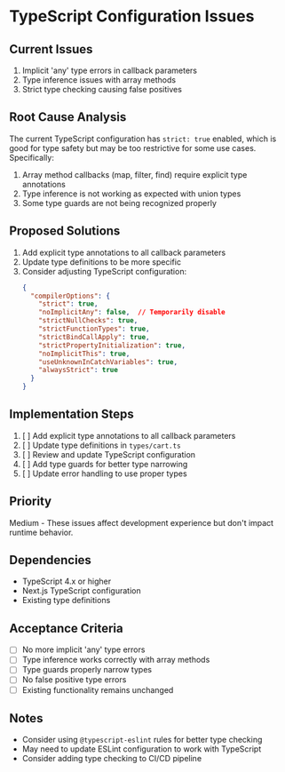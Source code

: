 # TypeScript Configuration Issues

## Current Issues
1. Implicit 'any' type errors in callback parameters
2. Type inference issues with array methods
3. Strict type checking causing false positives

## Root Cause Analysis
The current TypeScript configuration has `strict: true` enabled, which is good for type safety but may be too restrictive for some use cases. Specifically:

1. Array method callbacks (map, filter, find) require explicit type annotations
2. Type inference is not working as expected with union types
3. Some type guards are not being recognized properly

## Proposed Solutions
1. Add explicit type annotations to all callback parameters
2. Update type definitions to be more specific
3. Consider adjusting TypeScript configuration:
   ```json
   {
     "compilerOptions": {
       "strict": true,
       "noImplicitAny": false,  // Temporarily disable
       "strictNullChecks": true,
       "strictFunctionTypes": true,
       "strictBindCallApply": true,
       "strictPropertyInitialization": true,
       "noImplicitThis": true,
       "useUnknownInCatchVariables": true,
       "alwaysStrict": true
     }
   }
   ```

## Implementation Steps
1. [ ] Add explicit type annotations to all callback parameters
2. [ ] Update type definitions in `types/cart.ts`
3. [ ] Review and update TypeScript configuration
4. [ ] Add type guards for better type narrowing
5. [ ] Update error handling to use proper types

## Priority
Medium - These issues affect development experience but don't impact runtime behavior.

## Dependencies
- TypeScript 4.x or higher
- Next.js TypeScript configuration
- Existing type definitions

## Acceptance Criteria
- [ ] No more implicit 'any' type errors
- [ ] Type inference works correctly with array methods
- [ ] Type guards properly narrow types
- [ ] No false positive type errors
- [ ] Existing functionality remains unchanged

## Notes
- Consider using `@typescript-eslint` rules for better type checking
- May need to update ESLint configuration to work with TypeScript
- Consider adding type checking to CI/CD pipeline 
